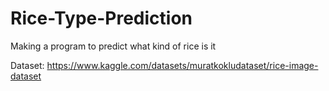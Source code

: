 # Rice-Type-Prediction
Making a program to predict what kind of rice is it

Dataset: https://www.kaggle.com/datasets/muratkokludataset/rice-image-dataset 
